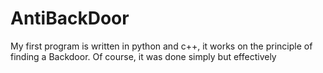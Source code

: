 # AntiBackDoor

My first program is written in python and c++, it works on the principle of finding a Backdoor. Of course, it was done simply but effectively
